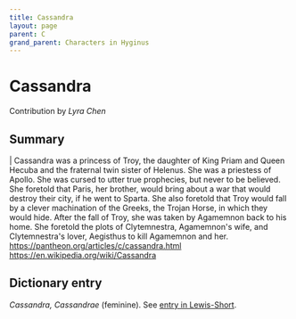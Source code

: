 ```yaml
---
title: Cassandra
layout: page
parent: C
grand_parent: Characters in Hyginus
---
```



# Cassandra


Contribution by *Lyra Chen*


## Summary

| Cassandra was a princess of Troy, the daughter of King Priam and Queen Hecuba and the fraternal twin sister of Helenus. She was a priestess of Apollo. She was cursed to utter true prophecies, but never to be believed. She foretold that Paris, her brother, would bring about a war that would destroy their city, if he went to Sparta. She also foretold that Troy would fall by a clever machination of the Greeks, the Trojan Horse, in which they would hide. After the fall of Troy, she was taken by Agamemnon back to his home. She foretold the plots of Clytemnestra, Agamemnon's wife, and Clytemnestra's lover, Aegisthus to kill Agamemnon and her.  <https://pantheon.org/articles/c/cassandra.html> <https://en.wikipedia.org/wiki/Cassandra>


## Dictionary entry

*Cassandra, Cassandrae* (feminine). See [entry in Lewis-Short](http://folio2.furman.edu/lewis-short/index.html?urn=urn:cite2:hmt:ls.markdown:n6944).